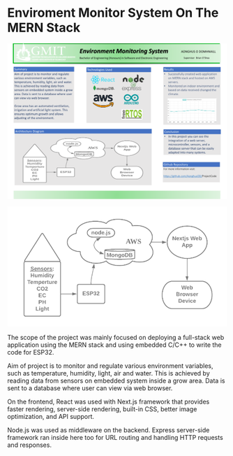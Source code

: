 # Enviroment Monitor System On The MERN Stack
![Architecture Diagram](https://github.com/AonghusOD/ProjectCode/blob/master/Diagrams/Poster.png)

![Architecture Diagram](https://github.com/AonghusOD/ProjectCode/blob/master/Diagrams/Architecture%20Drawing.png?)

The scope of the project was mainly focused on deploying a full-stack web application using the MERN stack and using embedded C/C++ to write the code for ESP32.

Aim of project is to monitor and regulate various environment variables, such as temperature, humidity, light, air and water. This is achieved by reading data from sensors on embedded system inside a grow area. Data is sent to a database where user can view via web browser.

On the frontend, React was used with Next.js framework that provides faster rendering, server-side rendering, built-in CSS, better image optimization, and API support.

Node.js was used as middleware on the backend. Express server-side framework ran inside here too for URL routing and handling HTTP requests and responses.
